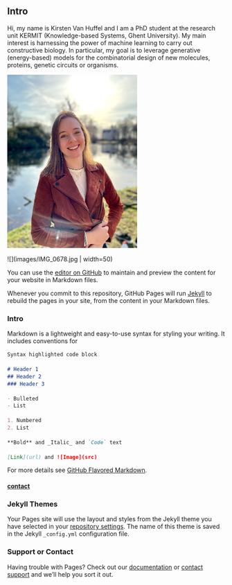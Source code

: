 ## Intro


Hi, my name is Kirsten Van Huffel and I am a PhD student at the research unit KERMIT (Knowledge-based Systems, Ghent University). My main interest is harnessing the power of machine learning to carry out constructive biology. In particular, my goal is to leverage generative (energy-based) models for the combinatorial design of new molecules, proteins, genetic circuits or organisms.

<img src="images/IMG_0678.jpg" width="300" >

![](images/IMG_0678.jpg | width=50)

You can use the [editor on GitHub](https://github.com/kirstvh/kirstvh.github.io/edit/main/README.md) to maintain and preview the content for your website in Markdown files.

Whenever you commit to this repository, GitHub Pages will run [Jekyll](https://jekyllrb.com/) to rebuild the pages in your site, from the content in your Markdown files.

### Intro

Markdown is a lightweight and easy-to-use syntax for styling your writing. It includes conventions for

```markdown
Syntax highlighted code block

# Header 1
## Header 2
### Header 3

- Bulleted
- List

1. Numbered
2. List

**Bold** and _Italic_ and `Code` text

[Link](url) and ![Image](src)
```

For more details see [GitHub Flavored Markdown](https://guides.github.com/features/mastering-markdown/).

#### [contact](https://kirstvh.github.io/contact)

### Jekyll Themes

Your Pages site will use the layout and styles from the Jekyll theme you have selected in your [repository settings](https://github.com/kirstvh/kirstvh.github.io/settings/pages). The name of this theme is saved in the Jekyll `_config.yml` configuration file.

### Support or Contact

Having trouble with Pages? Check out our [documentation](https://docs.github.com/categories/github-pages-basics/) or [contact support](https://support.github.com/contact) and we’ll help you sort it out.
